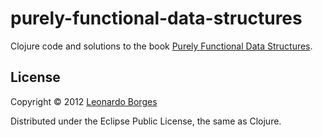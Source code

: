 # purely-functional-data-structures

Clojure code and solutions to the book [Purely Functional Data Structures](http://amzn.to/UcIidh).



## License

Copyright © 2012 [Leonardo Borges](http://www.leonardoborges.com)

Distributed under the Eclipse Public License, the same as Clojure.
